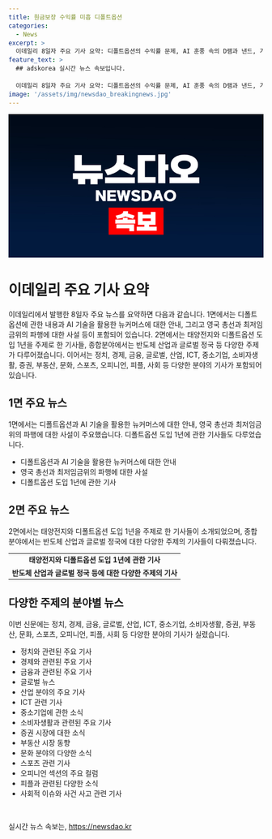 ```yaml
---
title: 원금보장 수익률 미흡 디폴트옵션
categories:
  - News
excerpt: >
  이데일리 8일자 주요 기사 요약: 디폴트옵션의 수익률 문제, AI 훈풍 속의 D램과 낸드, 가계빛 급증, 영국 총선 결과 분석, 최저임금위 파행, 태양전지 30년 결실, 퇴직연금 관련 문제, HBM이 주도하는 하반기 기술 경쟁, 금리 인하에 대한 소수의견, 나토 찾는 尹대통령, 글로벌 정국 혼란, 인터뷰를 통한 바이든의 압박, AI가 일정을 짜주는 올댓트래블, 정치권의 동향, 한국의 나랏빚 상황, 은행의 대부업 금리 관련 이슈, 소형언어모델 시대에 대한 전망, 경제 부분에서의 현대차와 LG전자의 움직임, 오피니언, 피플, 사고와 범죄 관련 안전 대책 등에 대한 기사가 실려있다.
feature_text: >
  ## adskorea 실시간 뉴스 속보입니다.

  이데일리 8일자 주요 기사 요약: 디폴트옵션의 수익률 문제, AI 훈풍 속의 D램과 낸드, 가계빛 급증, 영국 총선 결과 분석, 최저임금위 파행, 태양전지 30년 결실, 퇴직연금 관련 문제, HBM이 주도하는 하반기 기술 경쟁, 금리 인하에 대한 소수의견, 나토 찾는 尹대통령, 글로벌 정국 혼란, 인터뷰를 통한 바이든의 압박, AI가 일정을 짜주는 올댓트래블, 정치권의 동향, 한국의 나랏빚 상황, 은행의 대부업 금리 관련 이슈, 소형언어모델 시대에 대한 전망, 경제 부분에서의 현대차와 LG전자의 움직임, 오피니언, 피플, 사고와 범죄 관련 안전 대책 등에 대한 기사가 실려있다.
image: '/assets/img/newsdao_breakingnews.jpg'
---
```


<p><img src="/assets/img/newsdao_breakingnews.jpg" alt="adskorea 속보" /></p>

<h1 data-ke-size="size26">이데일리 주요 기사 요약</h1>

<p data-ke-size="size16">이데일리에서 발행한 8일자 주요 뉴스를 요약하면 다음과 같습니다. 1면에서는 디폴트옵션에 관한 내용과 AI 기술을 활용한 뉴커머스에 대한 안내, 그리고 영국 총선과 최저임금위의 파행에 대한 사설 등이 포함되어 있습니다. 2면에서는 태양전지와 디폴트옵션 도입 1년을 주제로 한 기사들, 종합분야에서는 반도체 산업과 글로벌 정국 등 다양한 주제가 다루어졌습니다. 이어서는 정치, 경제, 금융, 글로벌, 산업, ICT, 중소기업, 소비자생활, 증권, 부동산, 문화, 스포츠, 오피니언, 피플, 사회 등 다양한 분야의 기사가 포함되어 있습니다.</p>

<h2 data-ke-size="size24">1면 주요 뉴스</h2>

<p data-ke-size="size16">1면에서는 디폴트옵션과 AI 기술을 활용한 뉴커머스에 대한 안내, 영국 총선과 최저임금위의 파행에 대한 사설이 주요했습니다. 디폴트옵션 도입 1년에 관한 기사들도 다루었습니다.</p>

<ul>
<li>디폴트옵션과 AI 기술을 활용한 뉴커머스에 대한 안내</li>
<li>영국 총선과 최저임금위의 파행에 대한 사설</li>
<li>디폴트옵션 도입 1년에 관한 기사</li>
</ul>

<h2 data-ke-size="size24">2면 주요 뉴스</h2>

<p data-ke-size="size16">2면에서는 태양전지와 디폴트옵션 도입 1년을 주제로 한 기사들이 소개되었으며, 종합 분야에서는 반도체 산업과 글로벌 정국에 대한 다양한 주제의 기사들이 다뤄졌습니다.</p>

<table>
<tr>
<td style="text-align: center; height: 17px;"><b>태양전지와 디폴트옵션 도입 1년에 관한 기사</b></td>
</tr>
<tr>
<td style="text-align: center; height: 17px;"><b>반도체 산업과 글로벌 정국 등에 대한 다양한 주제의 기사</b></td>
</tr>
</table>

<h2 data-ke-size="size24">다양한 주제의 분야별 뉴스</h2>

<p data-ke-size="size16">이번 신문에는 정치, 경제, 금융, 글로벌, 산업, ICT, 중소기업, 소비자생활, 증권, 부동산, 문화, 스포츠, 오피니언, 피플, 사회 등 다양한 분야의 기사가 실렸습니다.</p>

<ul>
<li>정치와 관련된 주요 기사</li>
<li>경제와 관련된 주요 기사</li>
<li>금융과 관련된 주요 기사</li>
<li>글로벌 뉴스</li>
<li>산업 분야의 주요 기사</li>
<li>ICT 관련 기사</li>
<li>중소기업에 관한 소식</li>
<li>소비자생활과 관련된 주요 기사</li>
<li>증권 시장에 대한 소식</li>
<li>부동산 시장 동향</li>
<li>문화 분야의 다양한 소식</li>
<li>스포츠 관련 기사</li>
<li>오피니언 섹션의 주요 컬럼</li>
<li>피플과 관련된 다양한 소식</li>
<li>사회적 이슈와 사건 사고 관련 기사</li>
</ul>

<p data-ke-size="size16">&nbsp;</p>
실시간 뉴스 속보는, <a href="https://newsdao.kr" rel="dofollow">https://newsdao.kr</a>



